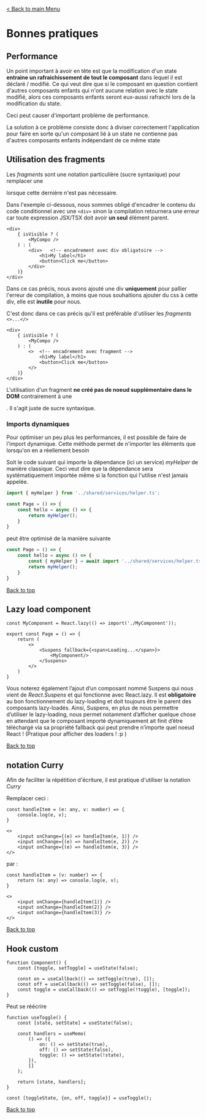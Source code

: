 [< Back to main Menu](https://github.com/gsoulie/react-resources/blob/master/react-presentation.md)    

# Bonnes pratiques


## Performance

Un point important à avoir en tête est que la modification d'un state **entraine un rafraichissement de tout le composant** dans lequel il est déclaré / modifié. Ce qui veut dire que si le composant en question contient d'autres composants enfants qui n'ont aucune relation avec le state modifié, alors ces composants enfants seront eux-aussi rafraichi lors de la modification du state.

Ceci peut causer d'important problème de performance.

La solution à ce problème consiste donc à diviser correctement l'application pour faire en sorte qu'un composant lié à un state ne contienne pas d'autres composants enfants indépendant de ce même state

## Utilisation des fragments

Les *fragments* sont une notation particulière (sucre syntaxique) pour remplacer une *<div>* lorsque cette dernière n'est pas nécessaire.

Dans l'exemple ci-dessous, nous sommes obligé d'encadrer le contenu du code conditionnel avec une ````<div>```` sinon la compilation retournera une erreur car toute expression JSX/TSX doit avoir **un seul** élément parent.

````tsx
<div>
	{ isVisible ? (
		<MyCompo />
	) : (
		<div>	<!-- encadrement avec div obligatoire -->
			<h1>My label</h1>
			<button>Click me</button>
		</div>
	)}
</div>
````

Dans ce cas précis, nous avons ajouté une div **uniquement** pour pallier l'erreur de compilation, à moins que nous souhaitions ajouter du css à cette div, elle est **inutile** pour nous.

C'est donc dans ce cas précis qu'il est préférable d'utiliser les *fragments* ````<>...</>````

````tsx
<div>
	{ isVisible ? (
		<MyCompo />
	) : (
		<>	<!-- encadrement avec fragment -->
			<h1>My label</h1>
			<button>Click me</button>
		</>
	)}
</div>
````

L'utilisation d'un fragment **ne créé pas de noeud supplémentaire dans le DOM** contrairement à une <div>. Il s'agit juste de sucre syntaxique.


### Imports dynamiques

Pour optimiser un peu plus les performances, il est possible de faire de l'import dynamique. Cette méthode permet de n'importer les éléments que lorsqu'on en a réellement besoin

Soit le code suivant qui importe la dépendance (ici un service) *myHelper* de manière classique. Ceci veut dire que la dépendance sera systématiquement importée même si la fonction qui l'utilise n'est jamais appelée.

````typescript
import { myHelper } from '../shared/services/helper.ts';

const Page = () => {
	const hello = async () => {
		return myHelper();
	}
}
````

peut être optimisé de la manière suivante

````typescript
const Page = () => {
	const hello = async () => {
		const { myHelper } = await import '../shared/services/helper.ts';
		return myHelper();
	}
}
````

[Back to top](#bonnes-pratiques)     

## Lazy load component

````tsx
const MyComponent = React.lazy(() => import('./MyComponent'));

export const Page = () => {
	return (
		<>
			<Suspens fallback={<span>Loading...</span>}>
				<MyComponent/>
			</Suspens>
		</>
	)
}
````

Vous noterez également l’ajout d’un composant nommé Suspens qui nous vient de *React.Suspens* et qui fonctionne avec React.lazy. Il est **obligatoire** au bon fonctionnement du lazy-loading et doit toujours être le parent des composants lazy-loadés. Ainsi, Suspens, en plus de nous permettre d’utiliser le lazy-loading, nous permet notamment d’afficher quelque chose en attendant que le composant importé dynamiquement ait finit d’être téléchargé via sa propriété fallback qui peut prendre n’importe quel noeud React ! (Pratique pour afficher des loaders ! :p )

[Back to top](#bonnes-pratiques)     

## notation Curry

Afin de faciliter la répétition d'écriture, il est pratique d'utiliser la notation *Curry*

Remplacer ceci : 

````tsx
const handleItem = (e: any, v: number) => {
	console.log(e, v);
}

<>
	<input onChange={(e) => handleItem(e, 1)} />
	<input onChange={(e) => handleItem(e, 2)} />
	<input onChange={(e) => handleItem(e, 3)} />
</>
````

par :

````tsx
const handleItem = (v: number) => {
	return (e: any) => console.log(e, v);
}

<>
	<input onChange={handleItem(1)} />
	<input onChange={handleItem(2)} />
	<input onChange={handleItem(3)} />
</>
````
[Back to top](#bonnes-pratiques)     

## Hook custom

````tsx
function Component() {
	const [toggle, setToggle] = useState(false);
	
	const on = useCallback(() => setToggle(true), []);
	const off = useCallback(() => setToggle(false), []);
	const toggle = useCallback(() => setToggle(!toggle), [toggle]);
}
````

Peut se réécrire

````tsx
function useToggle() {
	const [state, setState] = useState(false);
	
	const handlers = useMemo(
		() => ({
			on: () => setState(true),
			off: () => setState(false),
			toggle: () => setState(!state),
		}),
		[]
	);
	
	return [state, handlers];
}

const [toggleState, {on, off, toggle}] = useToggle();
````


[Back to top](#bonnes-pratiques)     
